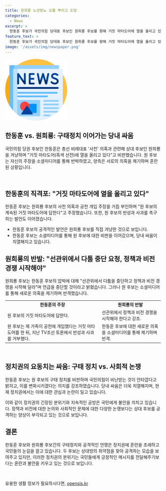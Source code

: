 ```yaml
---
title: 원희룡 노상방뇨 오물 뿌리고 도망
categories:
  - News
excerpt: >
  한동훈 후보가 국민의힘 당대표 후보인 원희룡 후보를 향해 거짓 마타도어에 열을 올리고 있다며 비판했습니다. 이에 원 후보는 사천 의혹과 법무부 장관 재직 시절 여론조성팀 운영 의혹 등을 거론하며 세 가지 중 하나라도 사실이면 사퇴하시겠나라는 발언으로 공세를 이어갔습니다. 한 후보는 국민의힘이 싸잡아 비난받는 것이 안타깝고, 변화를 이끌어내기 위해 구태 정치를 변화시키겠다고 밝혔습니다.
feature_text: >
  한동훈 후보가 국민의힘 당대표 후보인 원희룡 후보를 향해 거짓 마타도어에 열을 올리고 있다며 비판했습니다. 이에 원 후보는 사천 의혹과 법무부 장관 재직 시절 여론조성팀 운영 의혹 등을 거론하며 세 가지 중 하나라도 사실이면 사퇴하시겠나라는 발언으로 공세를 이어갔습니다. 한 후보는 국민의힘이 싸잡아 비난받는 것이 안타깝고, 변화를 이끌어내기 위해 구태 정치를 변화시키겠다고 밝혔습니다.
image: '/assets/img/newspaper.png'
---
```


<p><img src="/assets/img/newspaper.png" alt="kimp 속보" /></p>

<h2 data-ke-size="size26">한동훈 vs. 원희룡: 구태정치 이어가는 당내 싸움</h2>

<p>국민의힘 당권 후보인 한동훈은 총선 비례대표 '사천' 의혹과 관련해 상대 후보인 원희룡을 겨냥하며 "거짓 마타도어(흑색 선전)에 열을 올리고 있다"고 비판했습니다. 원 후보는 자신의 주장을 소셜미디어를 통해 반박하였고, 양측은 서로의 의혹을 제기하며 혼란된 상황입니다.</p>

<p data-ke-size="size16">&nbsp;</p>

<h2 data-ke-size="size24">한동훈의 직격포: "거짓 마타도어에 열을 올리고 있다"</h2>

<p>한동훈 후보는 원희룡 후보의 사천 의혹과 공천 개입 주장을 거듭 부인하며 "원 후보의 계속된 거짓 마타도어에 답한다"고 주장했습니다. 또한, 원 후보의 반성과 사과를 촉구하는 발언도 이어졌습니다.</p>

<ul>
  <li>한동훈 후보의 공격적인 발언은 원희룡 후보를 직접 겨냥한 것으로 보입니다.</li>
  <li>한동훈 후보는 소셜미디어를 통해 원 후보에 대한 비판을 이어갔으며, 당내 싸움이 치열해지고 있습니다.</li>
</ul>

<h2 data-ke-size="size24">원희룡의 반발: "선관위에서 다툼 중단 요청, 정책과 비전 경쟁 시작해야"</h2>

<p>원희룡 후보는 한동훈 후보의 압박에 대해 "선관위에서 다툼을 중단하고 정책과 비전 경쟁을 시작해 달라"며 언급을 중단할 것이라고 밝혔습니다. 그러나 원 후보는 소셜미디어를 통해 새로운 의혹을 제기하며 반격했습니다.</p>

<table>
  <tr>
    <td style="text-align: center; height: 17px;"><b>한동훈의 주장</b></td>
    <td style="text-align: center; height: 17px;"><b>원희룡의 반발</b></td>
  </tr>
  <tr>
    <td>원 후보의 거짓 마타도어에 답한다.</td>
    <td>선관위에서 정책과 비전 경쟁을 시작해야 한다고 강조.</td>
  </tr>
  <tr>
    <td>원 후보는 제 가족이 공천에 개입했다는 거짓 마타도어를 한 뒤, 지난 TV조선 토론에서 반성과 사과를 거부했다.</td>
    <td>한동훈 후보에 대한 새로운 의혹을 소셜미디어를 통해 제기하며 반격.</td>
  </tr>
</table>

<p data-ke-size="size16">&nbsp;</p>

<h2 data-ke-size="size24">정치권의 요동치는 싸움: 구태 정치 vs. 사회적 논쟁</h2>

<p>한동훈 후보는 원 후보의 구태 정치를 비판하며 국민의힘이 비난받는 것이 안타깝다고 밝히고, 이를 변화시키겠다는 의지를 강조하였습니다. 당내 싸움은 더욱 치열해지며, 현재 정치권에서는 이에 대한 관심과 논란이 일고 있습니다.</p>

<p>이와 같이 정치권의 긴장된 분위기와 지속적인 공방은 국민에게 불안을 끼치고 있습니다. 정책과 비전에 대한 논의와 사회적인 문제에 대한 다양한 논쟁보다는 상대 후보를 공격하는 양상이 부각되고 있는 것으로 보입니다.</p>

<h2 data-ke-size="size24">결론</h2>

<p>한동훈 후보와 원희룡 후보간의 구태정치와 공격적인 언쟁은 정치권에 혼란을 초래하고 국민들의 눈길을 끌고 있습니다. 두 후보는 상대방의 취약점을 찾아 공격하는 모습을 보여주고 있지만, 이러한 정치권의 분위기는 국민들에게 긍정적인 메시지를 전달해주기보다는 혼란과 불안을 키우고 있는 것으로 보입니다.</p>

<p data-ke-size="size16">&nbsp;</p>
유용한 생활 정보가 필요하시다면, <a href="https://opensis.kr" rel="dofollow">opensis.kr</a>


